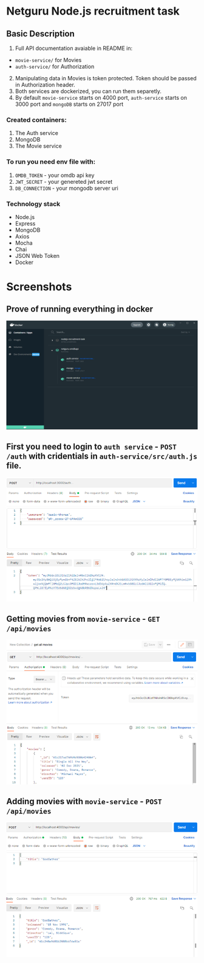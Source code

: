 # Netguru Node.js recruitment task

## Basic Description

1. Full API documentation avaiable in README in:

- `movie-service/` for Movies
- `auth-service/` for Authorization

2. Manipulating data in Movies is token protected. Token should be passed in Authorization header.
3. Both services are dockerized, you can run them separetly.
4. By default `movie-service` starts on 4000 port, `auth-service` starts on 3000 port and `mongoDB` starts on 27017 port

### Created containers:

1. The Auth service
2. MongoDB
3. The Movie service

### To run you need env file with:

1. `OMDB_TOKEN` - your omdb api key
2. `JWT_SECRET` - your genereted jwt secret
3. `DB_CONNECTION` - your mongodb server uri

### Technology stack

- Node.js
- Express
- MongoDB
- Axios
- Mocha
- Chai
- JSON Web Token
- Docker

# Screenshots

## Prove of running everything in docker

![Running Docker Localy](screenshots/docker_localy.png?raw=true "Running Docker Localy")

## First you need to login to `auth service` - `POST /auth` with cridentials in `auth-service/src/auth.js` file.

![Auth Reponse](screenshots/logging_in.png?raw=true "Auth Response")

## Getting movies from `movie-service` - `GET /api/movies`

![Get Movies](screenshots/get_movies.png?raw=true "Get Movies")

## Adding movies with `movie-service` - `POST /api/movies`

![Adding Movies](screenshots/adding_movies.png?raw=true "Adding Movies")
